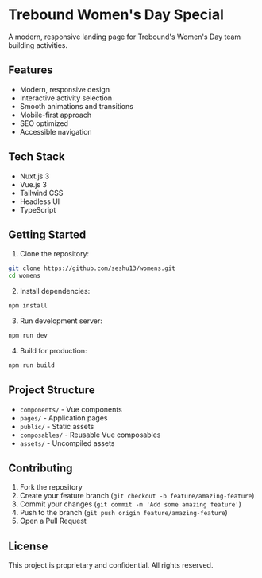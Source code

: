 # Trebound Women's Day Special

A modern, responsive landing page for Trebound's Women's Day team building activities.

## Features

- Modern, responsive design
- Interactive activity selection
- Smooth animations and transitions
- Mobile-first approach
- SEO optimized
- Accessible navigation

## Tech Stack

- Nuxt.js 3
- Vue.js 3
- Tailwind CSS
- Headless UI
- TypeScript

## Getting Started

1. Clone the repository:
```bash
git clone https://github.com/seshu13/womens.git
cd womens
```

2. Install dependencies:
```bash
npm install
```

3. Run development server:
```bash
npm run dev
```

4. Build for production:
```bash
npm run build
```

## Project Structure

- `components/` - Vue components
- `pages/` - Application pages
- `public/` - Static assets
- `composables/` - Reusable Vue composables
- `assets/` - Uncompiled assets

## Contributing

1. Fork the repository
2. Create your feature branch (`git checkout -b feature/amazing-feature`)
3. Commit your changes (`git commit -m 'Add some amazing feature'`)
4. Push to the branch (`git push origin feature/amazing-feature`)
5. Open a Pull Request

## License

This project is proprietary and confidential. All rights reserved. 